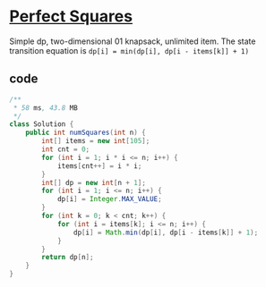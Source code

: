 # [Perfect Squares](https://leetcode.com/problems/perfect-squares/)

Simple dp, two-dimensional 01 knapsack, unlimited item.
The state transition equation is `dp[i] = min(dp[i], dp[i - items[k]] + 1)`

## code

```java
/**
 * 58 ms, 43.8 MB
 */
class Solution {
    public int numSquares(int n) {
        int[] items = new int[105];
        int cnt = 0;
        for (int i = 1; i * i <= n; i++) {
            items[cnt++] = i * i;
        }
        int[] dp = new int[n + 1];
        for (int i = 1; i <= n; i++) {
            dp[i] = Integer.MAX_VALUE;
        }
        for (int k = 0; k < cnt; k++) {
            for (int i = items[k]; i <= n; i++) {
                dp[i] = Math.min(dp[i], dp[i - items[k]] + 1);
            }
        }
        return dp[n];
    }
}
```
